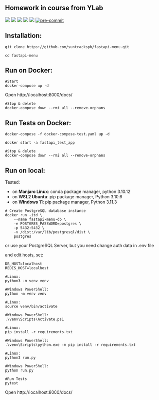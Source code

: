 ## Homework in course from YLab

![](https://img.shields.io/badge/python-3.10-blue?style=flat-square)
![](https://img.shields.io/badge/fastapi-0.100.0-red?style=flat-square)
![](https://img.shields.io/badge/SQLAlchemy-1.4.39-red?style=flat-square)
![](https://img.shields.io/badge/asyncpg-0.28.0-red?style=flat-square)
![](https://img.shields.io/badge/aioredis-2.0.1-red?style=flat-square)
[![pre-commit](https://img.shields.io/badge/pre--commit-enabled-brightgreen?logo=pre-commit)](https://github.com/pre-commit/pre-commit)

## Installation:
```commandline
git clone https://github.com/suntrackspb/fastapi-menu.git
```
```shell
cd fastapi-menu
```


## Run on Docker:
```shell
#Start
docker-compose up -d
```
Open http://localhost:8000/docs/
```shell
#Stop & delete
docker-compose down --rmi all --remove-orphans
```

## Run Tests on Docker:
```shell
docker-compose -f docker-compose-test.yaml up -d

docker start -a fastapi_test_app
```
```shell
#Stop & delete
docker-compose down --rmi all --remove-orphans
```

## Run on local:

Tested:
* on **Manjaro Linux**: conda package manager, python 3.10.12
* on **WSL2 Ubuntu**: pip package manager, Python 3.10.6
* on **Windows 11**: pip package manager, Python 3.11.3

```shell
# Create PostgreSQL database instance
docker run -itd \
	--name fastapi-menu-db \
	-e POSTGRES_PASSWORD=postgres \
	-p 5432:5432 \
	-v /dist:/var/lib/postgresql/dist \
	postgres
```
or use your PostgreSQL Server, but you need change auth data in .env file

and edit hosts, set:
```text
DB_HOST=localhost
REDIS_HOST=localhost
```
```shell
#Linux:
python3 -m venv venv

#Windows PowerShell:
python -m venv venv
```
```shell
#Linux:
source venv/bin/activate

#Windows PowerShell:
.\venv\Scripts\Activate.ps1
```
```shell
#Linux:
pip install -r requirements.txt

#Windows PowerShell:
.\venv\Scripts\python.exe -m pip install -r requirements.txt
```
```shell
#Linux:
python3 run.py

#Windows PowerShell:
python run.py

#Run Tests
pytest
```
Open http://localhost:8000/docs/
